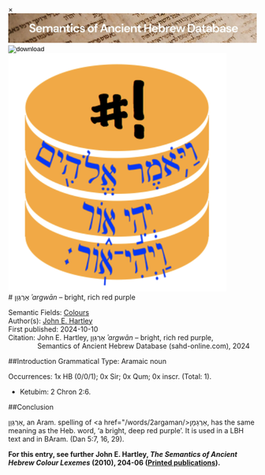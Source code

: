 <div id="modal" class="modal">
  <div class="modal-content">
    <span class="close">&times;</span>
    <div class="modal-body" id="modal-body"></div>
  </div>
</div><html><body><img id="banner" src="../../images/banners/banner.png" alt="banner" /></body></html>

<div><input id="download" title="Download/print the document" type="image" onclick="print_document()" src="../../images/icons/download3.png" alt="download" /></div><div><a id="shebanq" title="Word in SHEBANQ" href="https://shebanq.ancient-data.org/hebrew/word?id=1ARGWNn" target="_blank"><img src="../../images/icons/shebanq.png" alt="shebanq"></a></div># אַרְגְּוָן <i>ʾargwān</i> – bright, rich red purple

Semantic Fields:
[Colours](../semantic_fields/colours.md)&nbsp;&nbsp;&nbsp;<br>Author(s):
[John E. Hartley](../contributors/john_e._hartley.md)<br>
First published: 2024-10-10<br>Citation: John E. Hartley, אַרְגְּוָן <i>ʾargwān</i> – bright, rich red purple, <br>                    &nbsp;&nbsp;&nbsp;&nbsp;&nbsp;&nbsp;&nbsp;&nbsp;&nbsp;&nbsp;&nbsp;&nbsp;&nbsp;&nbsp;                    Semantics of Ancient Hebrew Database (sahd-online.com), 2024



##Introduction
Grammatical Type: Aramaic noun

Occurrences: 1x HB (0/0/1); 0x Sir; 0x Qum; 0x inscr. (Total:
1).

* Ketubim: 2 Chron 2:6.
  





##Conclusion

<span dir="rtl" lang="he">אַרְגְּוָן</span>,
an Aram. spelling of
<a href="/words/2argaman/><span dir="rtl" lang="he">אַרְגָּמָן</span></a>,
has the same meaning as the Heb. word,
‘a bright, deep red purple’. It is used in a LBH text and in BAram. (Dan 5:7, 16, 29).


<b>For this entry, see further John E. Hartley, <i>The Semantics of Ancient Hebrew Colour Lexemes</i> (2010), 204-06 (<a href="/store/printed_publications/">Printed publications</a>).</b>







